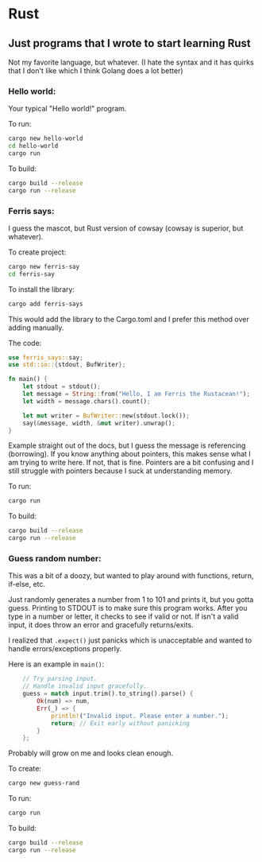 # Rust

## Just programs that I wrote to start learning Rust

Not my favorite language, but whatever. (I hate the syntax and it has quirks that I don't like which I think Golang does a lot better)

### Hello world:

Your typical "Hello world!" program.

To run:

```bash
cargo new hello-world
cd hello-world
cargo run
```

To build:

```bash
cargo build --release
cargo run --release
```

### Ferris says:

I guess the mascot, but Rust version of cowsay (cowsay is superior, but whatever).

To create project:

```bash
cargo new ferris-say
cd ferris-say
```

To install the library:

```bash
cargo add ferris-says
```

This would add the library to the Cargo.toml and I prefer this method over adding manually.

The code:

```rust
use ferris_says::say;
use std::io::{stdout, BufWriter};

fn main() {
    let stdout = stdout();
    let message = String::from("Hello, I am Ferris the Rustacean!");
    let width = message.chars().count();

    let mut writer = BufWriter::new(stdout.lock());
    say(&message, width, &mut writer).unwrap();
}
```

Example straight out of the docs, but I guess the message is referencing (borrowing). If you know anything about pointers, this makes sense what I am trying to write here. If not, that is fine. Pointers are a bit confusing and I still struggle with pointers because I suck at understanding memory.

To run:

```bash
cargo run
```

To build:

```bash
cargo build --release
cargo run --release
```

### Guess random number:

This was a bit of a doozy, but wanted to play around with functions, return, if-else, etc.

Just randomly generates a number from 1 to 101 and prints it, but you gotta guess. Printing to STDOUT is to make sure this program works. After you type in a number or letter, it checks to see if valid or not. If isn't a valid input, it does throw an error and gracefully returns/exits.

I realized that `.expect()` just panicks which is unacceptable and wanted to handle errors/exceptions properly.

Here is an example in `main()`:

```rust
    // Try parsing input.
    // Handle invalid input gracefully.
    guess = match input.trim().to_string().parse() {
        Ok(num) => num,
        Err(_) => {
            println!("Invalid input. Please enter a number.");
            return; // Exit early without panicking
        }
    };
```

Probably will grow on me and looks clean enough.

To create:

```bash
cargo new guess-rand
```

To run:

```bash
cargo run
```

To build:

```bash
cargo build --release
cargo run --release
```
